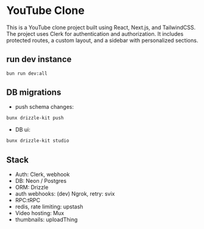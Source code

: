 # YouTube Clone

This is a YouTube clone project built using React, Next.js, and TailwindCSS. The project uses Clerk for authentication and authorization. It includes protected routes, a custom layout, and a sidebar with personalized sections.

## run dev instance

```bash
bun run dev:all
```

## DB migrations

- push schema changes:

```bash
bunx drizzle-kit push
```

- DB ui:

```bash
bunx drizzle-kit studio
```

## Stack

- Auth: Clerk, webhook
- DB: Neon / Postgres
- ORM: Drizzle
- auth webhooks: (dev) Ngrok, retry: svix
- RPC:tRPC
- redis, rate limiting: upstash
- Video hosting: Mux
- thumbnails: uploadThing

